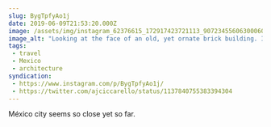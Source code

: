 ```yaml
---
slug: BygTpfyAo1j
date: 2019-06-09T21:53:20.000Z
image: /assets/img/instagram_62376615_172917423721113_9072345560630006029_n_17887698118356038.jpg
image_alt: "Looking at the face of an old, yet ornate brick building. In front is a pink taxi and a statue of a gorilla holding a banjo. To the right and behind are more modern, taller buildings."
tags:
 - travel
 - Mexico
 - architecture
syndication:
 - https://www.instagram.com/p/BygTpfyAo1j/
 - https://twitter.com/ajciccarello/status/1137840755383394304
---
```


México city seems so close yet so far.
